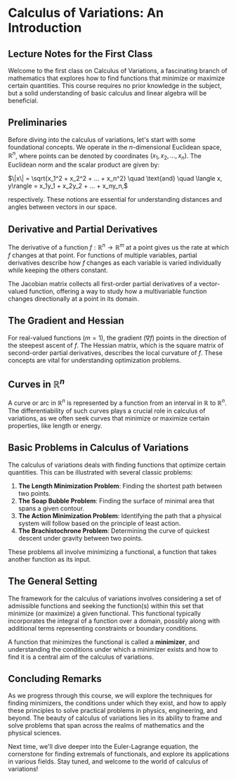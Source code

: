 # Calculus of Variations: An Introduction

## Lecture Notes for the First Class

Welcome to the first class on Calculus of Variations, a fascinating branch of mathematics that explores how to find functions that minimize or maximize certain quantities. This course requires no prior knowledge in the subject, but a solid understanding of basic calculus and linear algebra will be beneficial.

## Preliminaries

Before diving into the calculus of variations, let's start with some foundational concepts. We operate in the $n$-dimensional Euclidean space, $\mathbb{R}^n$, where points can be denoted by coordinates $(x_1, x_2, ..., x_n)$. The Euclidean norm and the scalar product are given by:

$\|x\| = \sqrt{x_1^2 + x_2^2 + ... + x_n^2} \quad \text{and} \quad \langle x, y\rangle = x_1y_1 + x_2y_2 + ... + x_ny_n,$

respectively. These notions are essential for understanding distances and angles between vectors in our space.

## Derivative and Partial Derivatives

The derivative of a function $f: \mathbb{R}^n \rightarrow \mathbb{R}^m$ at a point gives us the rate at which $f$ changes at that point. For functions of multiple variables, partial derivatives describe how $f$ changes as each variable is varied individually while keeping the others constant.

The Jacobian matrix collects all first-order partial derivatives of a vector-valued function, offering a way to study how a multivariable function changes directionally at a point in its domain.

## The Gradient and Hessian

For real-valued functions ($m=1$), the gradient ($\nabla f$) points in the direction of the steepest ascent of $f$. The Hessian matrix, which is the square matrix of second-order partial derivatives, describes the local curvature of $f$. These concepts are vital for understanding optimization problems.

## Curves in $\mathbb{R}^n$

A curve or arc in $\mathbb{R}^n$ is represented by a function from an interval in $\mathbb{R}$ to $\mathbb{R}^n$. The differentiability of such curves plays a crucial role in calculus of variations, as we often seek curves that minimize or maximize certain properties, like length or energy.

## Basic Problems in Calculus of Variations

The calculus of variations deals with finding functions that optimize certain quantities. This can be illustrated with several classic problems:

1. **The Length Minimization Problem**: Finding the shortest path between two points.
2. **The Soap Bubble Problem**: Finding the surface of minimal area that spans a given contour.
3. **The Action Minimization Problem**: Identifying the path that a physical system will follow based on the principle of least action.
4. **The Brachistochrone Problem**: Determining the curve of quickest descent under gravity between two points.

These problems all involve minimizing a functional, a function that takes another function as its input.

## The General Setting

The framework for the calculus of variations involves considering a set of admissible functions and seeking the function(s) within this set that minimize (or maximize) a given functional. This functional typically incorporates the integral of a function over a domain, possibly along with additional terms representing constraints or boundary conditions.

A function that minimizes the functional is called a **minimizer**, and understanding the conditions under which a minimizer exists and how to find it is a central aim of the calculus of variations.

## Concluding Remarks

As we progress through this course, we will explore the techniques for finding minimizers, the conditions under which they exist, and how to apply these principles to solve practical problems in physics, engineering, and beyond. The beauty of calculus of variations lies in its ability to frame and solve problems that span across the realms of mathematics and the physical sciences. 

Next time, we'll dive deeper into the Euler-Lagrange equation, the cornerstone for finding extremals of functionals, and explore its applications in various fields. Stay tuned, and welcome to the world of calculus of variations!
